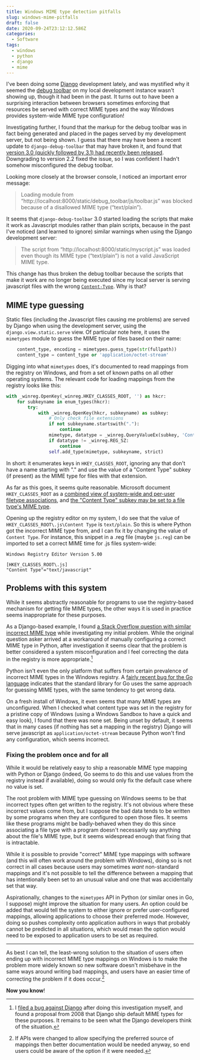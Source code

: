 ```yaml
---
title: Windows MIME type detection pitfalls
slug: windows-mime-pitfalls
draft: false
date: 2020-09-24T23:12:12.586Z
categories:
  - Software
tags:
  - windows
  - python
  - django
  - mime
---
```

I've been doing some [Django](https://djangoproject.com) development lately, and was mystified why it seemed the [debug toolbar](https://github.com/jazzband/django-debug-toolbar) on my local development instance wasn't showing up, though it had been in the past. It turns out to have been a surprising interaction between browsers sometimes enforcing that resources be served with correct MIME types and the way Windows provides system-wide MIME type configuration!

<!--more-->

Investigating further, I found that the markup for the debug toolbar was in fact being generated and placed in the pages served by my development server, but not being shown. I guess that there may have been a recent update to `django-debug-toolbar` that may have broken it, and found that [version 3.0 (quickly followed by 3.1) had recently been released](https://pypi.org/project/django-debug-toolbar/#history). Downgrading to version 2.2 fixed the issue, so I was confident I hadn't somehow misconfigured the debug toolbar.

Looking more closely at the browser console, I noticed an important error message:

> Loading module from “http://localhost:8000/static/debug_toolbar/js/toolbar.js” was blocked because of a disallowed MIME type (“text/plain”).

It seems that `django-debug-toolbar` 3.0 started loading the scripts that make it work as Javascript modules rather than plain scripts, because in the past I've noticed (and learned to ignore) similar warnings when using the Django development server:

> The script from “http://localhost:8000/static/myscript.js” was loaded even though its MIME type (“text/plain”) is not a valid JavaScript MIME type.

This change has thus broken the debug toolbar because the scripts that make it work are no longer being executed since my local server is serving javascript files with the wrong [`Content-Type`](https://developer.mozilla.org/en-US/docs/Web/HTTP/Headers/Content-Type). Why is that?

## MIME type guessing

Static files (including the Javascript files causing me problems) are served by Django when using the development server, using the `django.view.static.serve` view. Of particular note here, it uses the `mimetypes` module to guess the MIME type of files based on their name:

```python
    content_type, encoding = mimetypes.guess_type(str(fullpath))
    content_type = content_type or 'application/octet-stream'
```

Digging into what `mimetypes` does, it's documented to read mappings from the registry on Windows, and from a set of known paths on all other operating systems. The relevant code for loading mappings from the registry looks like this:

```python
with _winreg.OpenKey(_winreg.HKEY_CLASSES_ROOT, '') as hkcr:
    for subkeyname in enum_types(hkcr):
        try:
            with _winreg.OpenKey(hkcr, subkeyname) as subkey:
                # Only check file extensions
                if not subkeyname.startswith("."):
                    continue
                mimetype, datatype = _winreg.QueryValueEx(subkey, 'Content Type')
                if datatype != _winreg.REG_SZ:
                    continue
                self.add_type(mimetype, subkeyname, strict)
```

In short: it enumerates keys in `HKEY_CLASSES_ROOT`, ignoring any that don't have a name starting with "." and use the value of a "Content Type" subkey (if present) as the MIME type for files with that extension.

As far as this goes, it seems quite reasonable. Microsoft document `HKEY_CLASSES_ROOT` as a [combined view of system-wide and per-user filetype associations](https://support.microsoft.com/en-us/help/256986/windows-registry-information-for-advanced-users), and [the "Content Type" subkey may be set to a file type's MIME type](https://docs.microsoft.com/en-us/windows/win32/shell/fa-file-types).

Opening up the registry editor on my system, I do see that the value of `HKEY_CLASSES_ROOT\.js\Content Type` is `text/plain`. So this is where Python got the incorrect MIME type from, and I can fix it by changing the value of `Content Type`. For instance, this snippet in a .reg file (maybe `js.reg`) can be imported to set a correct MIME time for .js files system-wide:

```
Windows Registry Editor Version 5.00

[HKEY_CLASSES_ROOT\.js]
"Content Type"="text/javascript"
```

## Problems with this system

While it seems abstractly reasonable for programs to use the registry-based mechanism for getting file MIME types, the other ways it is used in practice seems inappropriate for these purposes.

As a Django-based example, I found [a Stack Overflow question with similar incorrect MIME type](https://stackoverflow.com/q/16303098/2658436) while investigating my initial problem. While the original question asker arrived at a workaround of manually configuring a correct MIME type in Python, after investigation it seems clear that the problem is better considered a system misconfiguration and I feel correcting the data in the registry is more appropriate.[^django-bug]

[^django-bug]: I [filed a bug against Django](https://code.djangoproject.com/ticket/32041) after doing this investigation myself, and found a proposal from 2008 that Django ship default MIME types for these purposes. It remains to be seen what the Django developers think of the situation.

Python isn't even the only platform that suffers from certain prevalence of incorrect MIME types in the Windows registry. A [fairly recent bug for the Go language](https://github.com/golang/go/issues/32350) indicates that the standard library for Go uses the same approach for guessing MIME types, with the same tendency to get wrong data.

On a fresh install of Windows, it even seems that many MIME types are unconfigured. When I checked what content type was set in the registry for a pristine copy of Windows (using a Windows Sandbox to have a quick and easy look), I found that there was none set. Being unset by default, it seems that in many cases (if nothing has set a mapping in the registry) Django will serve javascript as `application/octet-stream` because Python won't find any configuration, which seems incorrect.

### Fixing the problem once and for all

While it would be relatively easy to ship a reasonable MIME type mapping with Python or Django (indeed, Go seems to do this and use values from the registry instead if available), doing so would only fix the default case where no value is set.

The root problem with MIME type guessing on Windows seems to be that incorrect types often get written to the registry. It's not obvious where these incorrect values come from, but I suppose the bad data tends to be written by some programs when they are configured to open those files. It seems like these programs might be badly-behaved when they do this since associating a file type with a program doesn't necessarily say anything about the file's MIME type, but it seems widespread enough that fixing that is intractable.

While it is possible to provide "correct" MIME type mappings with software (and this will often work around the problem with Windows), doing so is not correct in all cases because users may sometimes *want* non-standard mappings and it's not possible to tell the difference between a mapping that has intentionally been set to an unusual value and one that was accidentally set that way.

Aspirationally, changes to the `mimetypes` API in Python (or similar ones in Go, I suppose) might improve the situation for many users. An option could be added that would tell the system to either ignore or prefer user-configured mappings, allowing applications to choose their preferred mode. However, doing so pushes complexity onto application authors in ways that probably cannot be predicted in all situations, which would mean the option would need to be exposed to application users to be set as required.

---

As best I can tell, the least-wrong solution to the situation of users often ending up with incorrect MIME type mappings on Windows is to make the problem more widely known so new software doesn't misbehave in the same ways around writing bad mappings, and users have an easier time of correcting the problem if it does occur.[^api-changes]

[^api-changes]: If APIs were changed to allow specifying the preferred source of mappings then better documentation would be needed anyway, so end users could be aware of the option if it were needed.

**Now you know**!